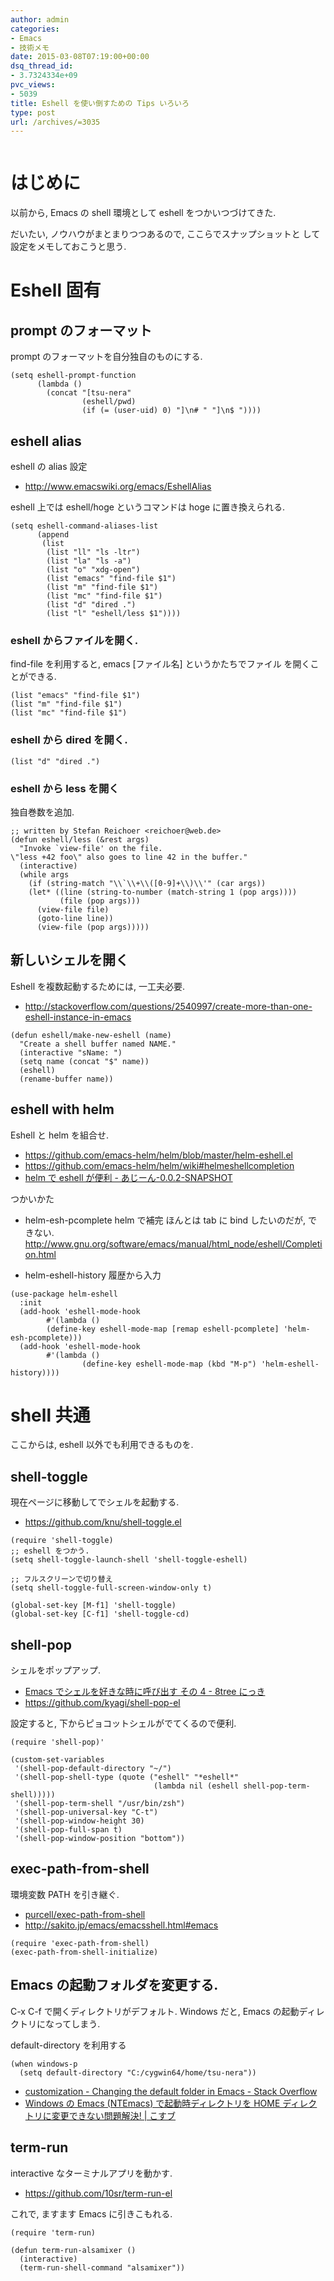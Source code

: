 ```yaml
---
author: admin
categories:
- Emacs
- 技術メモ
date: 2015-03-08T07:19:00+00:00
dsq_thread_id:
- 3.7324334e+09
pvc_views:
- 5039
title: Eshell を使い倒すための Tips いろいろ
type: post
url: /archives/=3035
---
```


<img alt="" src="http://futurismo.biz/wp-content/uploads/emacs_logo.jpg"/>

はじめに
========

以前から, Emacs の shell 環境として eshell をつかいつづけてきた.

だいたい, ノウハウがまとまりつつあるので, ここらでスナップショットと
して設定をメモしておこうと思う.

Eshell 固有
===========

prompt のフォーマット
---------------------

prompt のフォーマットを自分独自のものにする.

``` {.commonlisp}
(setq eshell-prompt-function
      (lambda ()
        (concat "[tsu-nera"
                (eshell/pwd)
                (if (= (user-uid) 0) "]\n# " "]\n$ "))))
```

eshell alias
------------

eshell の alias 設定

-   <http://www.emacswiki.org/emacs/EshellAlias>

eshell 上では eshell/hoge というコマンドは hoge に置き換えられる.

``` {.commonlisp}
(setq eshell-command-aliases-list
      (append
       (list
        (list "ll" "ls -ltr")
        (list "la" "ls -a")
        (list "o" "xdg-open")
        (list "emacs" "find-file $1")
        (list "m" "find-file $1")
        (list "mc" "find-file $1")
        (list "d" "dired .")
        (list "l" "eshell/less $1"))))
```

### eshell からファイルを開く.

find-file を利用すると, emacs \[ファイル名\] というかたちでファイル
を開くことができる.

``` {.commonlisp}
(list "emacs" "find-file $1")
(list "m" "find-file $1")
(list "mc" "find-file $1")
```

### eshell から dired を開く.

``` {.commonlisp}
(list "d" "dired .")
```

### eshell から less を開く

独自巻数を追加.

``` {.commonlisp}
;; written by Stefan Reichoer <reichoer@web.de>
(defun eshell/less (&rest args)
  "Invoke `view-file' on the file.
\"less +42 foo\" also goes to line 42 in the buffer."
  (interactive)
  (while args
    (if (string-match "\\`\\+\\([0-9]+\\)\\'" (car args))
    (let* ((line (string-to-number (match-string 1 (pop args))))
           (file (pop args)))
      (view-file file)
      (goto-line line))
      (view-file (pop args)))))
```

新しいシェルを開く
------------------

Eshell を複数起動するためには, 一工夫必要.

-   <http://stackoverflow.com/questions/2540997/create-more-than-one-eshell-instance-in-emacs>

``` {.commonlisp}
(defun eshell/make-new-eshell (name)
  "Create a shell buffer named NAME."
  (interactive "sName: ")
  (setq name (concat "$" name))
  (eshell)
  (rename-buffer name))
```

eshell with helm
----------------

Eshell と helm を組合せ.

-   <https://github.com/emacs-helm/helm/blob/master/helm-eshell.el>
-   <https://github.com/emacs-helm/helm/wiki#helmeshellcompletion>
-   [helm で eshell が便利 -
    あじーん-0.0.2-SNAPSHOT](http://nishikawasasaki.hatenablog.com/entry/2012/09/12/233116)

つかいかた

-   helm-esh-pcomplete helm で補完 ほんとは tab に bind したいのだが,
    できない.
    <http://www.gnu.org/software/emacs/manual/html_node/eshell/Completion.html>

-   helm-eshell-history 履歴から入力

``` {.commonlisp}
(use-package helm-eshell
  :init
  (add-hook 'eshell-mode-hook
        #'(lambda ()
        (define-key eshell-mode-map [remap eshell-pcomplete] 'helm-esh-pcomplete)))
  (add-hook 'eshell-mode-hook
        #'(lambda ()
                (define-key eshell-mode-map (kbd "M-p") 'helm-eshell-history))))
```

shell 共通
==========

ここからは, eshell 以外でも利用できるものを.

shell-toggle
------------

現在ページに移動してでシェルを起動する.

-   <https://github.com/knu/shell-toggle.el>

``` {.commonlisp}
(require 'shell-toggle)
;; eshell をつかう.
(setq shell-toggle-launch-shell 'shell-toggle-eshell)

;; フルスクリーンで切り替え
(setq shell-toggle-full-screen-window-only t)

(global-set-key [M-f1] 'shell-toggle)
(global-set-key [C-f1] 'shell-toggle-cd)
```

shell-pop
---------

シェルをポップアップ.

-   [Emacs でシェルを好きな時に呼び出す その 4 - 8tree
    にっき](http://d.hatena.ne.jp/kyagi/20090601/1243841415)
-   <https://github.com/kyagi/shell-pop-el>

設定すると, 下からピョコットシェルがでてくるので便利.

``` {.commonlisp}
(require 'shell-pop)'

(custom-set-variables
 '(shell-pop-default-directory "~/")
 '(shell-pop-shell-type (quote ("eshell" "*eshell*"
                                (lambda nil (eshell shell-pop-term-shell)))))
 '(shell-pop-term-shell "/usr/bin/zsh")
 '(shell-pop-universal-key "C-t")
 '(shell-pop-window-height 30)
 '(shell-pop-full-span t)
 '(shell-pop-window-position "bottom"))
```

exec-path-from-shell
--------------------

環境変数 PATH を引き継ぐ.

-   [purcell/exec-path-from-shell](https://github.com/purcell/exec-path-from-shell)
-   <http://sakito.jp/emacs/emacsshell.html#emacs>

``` {.commonlisp}
(require 'exec-path-from-shell)
(exec-path-from-shell-initialize)
```

Emacs の起動フォルダを変更する.
-------------------------------

C-x C-f で開くディレクトリがデフォルト. Windows だと, Emacs
の起動ディレクトリになってしまう.

default-directory を利用する

``` {.commonlisp}
(when windows-p
  (setq default-directory "C:/cygwin64/home/tsu-nera"))
```

-   [customization - Changing the default folder in Emacs - Stack
    Overflow](http://stackoverflow.com/questions/60464/changing-the-default-folder-in-emacs)
-   [Windows の Emacs (NTEmacs) で起動時ディレクトリを HOME
    ディレクトリに変更できない問題解決! |
    こすブ](http://blog.cosscoss.biz/?p=477)

term-run
--------

interactive なターミナルアプリを動かす.

-   <https://github.com/10sr/term-run-el>

これで, ますます Emacs に引きこもれる.

``` {.commonlisp}
(require 'term-run)

(defun term-run-alsamixer ()
  (interactive)
  (term-run-shell-command "alsamixer"))
```

